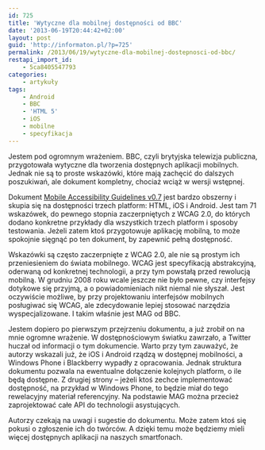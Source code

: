 ```yaml
---
id: 725
title: 'Wytyczne dla mobilnej dostępności od BBC'
date: '2013-06-19T20:44:42+02:00'
layout: post
guid: 'http://informaton.pl/?p=725'
permalink: /2013/06/19/wytyczne-dla-mobilnej-dostepnosci-od-bbc/
restapi_import_id:
    - 5ca8405547793
categories:
    - artykuły
tags:
    - Android
    - BBC
    - 'HTML 5'
    - iOS
    - mobilne
    - specyfikacja
---
```


Jestem pod ogromnym wrażeniem. BBC, czyli brytyjska telewizja publiczna, przygotowała wytyczne dla tworzenia dostępnych aplikacji mobilnych. Jednak nie są to proste wskazówki, które mają zachęcić do dalszych poszukiwań, ale dokument kompletny, chociaż wciąż w wersji wstępnej.

Dokument [Mobile Accessibility Guidelines v0.7](http://www.bbc.co.uk/guidelines/futuremedia/accessibility/mobile_access.shtml) jest bardzo obszerny i skupia się na dostępności trzech platform: HTML, iOS i Android. Jest tam 71 wskazówek, do pewnego stopnia zaczerpniętych z WCAG 2.0, do których dodano konkretne przykłady dla wszystkich trzech platform i sposoby testowania. Jeżeli zatem ktoś przygotowuje aplikację mobilną, to może spokojnie sięgnąć po ten dokument, by zapewnić pełną dostępność.

Wskazówki są często zaczerpnięte z WCAG 2.0, ale nie są prostym ich przeniesieniem do świata mobilnego. WCAG jest specyfikacją abstrakcyjną, oderwaną od konkretnej technologii, a przy tym powstałą przed rewolucją mobilną. W grudniu 2008 roku wcale jeszcze nie było pewne, czy interfejsy dotykowe się przyjmą, a o powiadomieniach nikt niemal nie słyszał. Jest oczywiście możliwe, by przy projektowaniu interfejsów mobilnych posługiwać się WCAG, ale zdecydowanie lepiej stosować narzędzia wyspecjalizowane. I takim właśnie jest MAG od BBC.

Jestem dopiero po pierwszym przejrzeniu dokumentu, a już zrobił on na mnie ogromne wrażenie. W dostępnościowym światku zawrzało, a Twitter huczał od informacji o tym dokumencie. Warto przy tym zauważyć, że autorzy wskazali już, że iOS i Android rządzą w dostępnej mobilności, a Windows Phone i Blackberry wypadły z opracowania. Jednak struktura dokumentu pozwala na ewentualne dołączenie kolejnych platform, o ile będą dostępne. Z drugiej strony – jeżeli ktoś zechce implementować dostępność, na przykład w Windows Phone, to będzie miał do tego rewelacyjny materiał referencyjny. Na podstawie MAG można przecież zaprojektować całe API do technologii asystujących.

Autorzy czekają na uwagi i sugestie do dokumentu. Może zatem ktoś się pokusi o zgłoszenie ich do twórców. A dzięki temu może będziemy mieli więcej dostępnych aplikacji na naszych smartfonach.